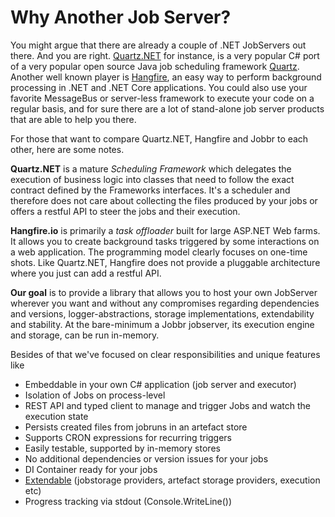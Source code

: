 # Why Another Job Server?

You might argue that there are already a couple of .NET JobServers out there. And you are right. [Quartz.NET](https://www.quartz-scheduler.net/) for instance, is a very popular C# port of a very popular open source Java job scheduling framework [Quartz](https://www.quartz-scheduler.org/). Another well known player is [Hangfire](https://www.hangfire.io/), an easy way to perform background processing in .NET and .NET Core applications. You could also use your favorite MessageBus or server-less framework to execute your code on a regular basis, and for sure there are a lot of stand-alone job server products that are able to help you there.

For those that want to compare Quartz.NET, Hangfire and Jobbr to each other, here are some notes.

**Quartz.NET** is a mature _Scheduling Framework_ which delegates the execution of business logic into classes that need to follow the exact contract defined by the Frameworks interfaces. It's a scheduler and therefore does not care about collecting the files produced by your jobs or offers a restful API to steer the jobs and their execution.

**Hangfire.io** is primarily a _task offloader_ built for large ASP.NET Web farms. It allows you to create background tasks triggered by some interactions on a web application. The programming model clearly focuses on one-time shots. Like Quartz.NET, Hangfire does not provide a pluggable architecture where you just can add a restful API.

**Our goal** is to provide a library that allows you to host your own JobServer wherever you want and without any compromises regarding dependencies and versions, logger-abstractions, storage implementations, extendability and stability. At the bare-minimum a Jobbr jobserver, its execution engine and storage, can be run in-memory.

Besides of that we've focused on clear responsibilities and unique features like

- Embeddable in your own C# application (job server and executor)
- Isolation of Jobs on process-level
- REST API and typed client to manage and trigger Jobs and watch the execution state
- Persists created files from jobruns in an artefact store
- Supports CRON expressions for recurring triggers
- Easily testable, supported by in-memory stores
- No additional dependencies or version issues for your jobs
- DI Container ready for your jobs
- [Extendable](../dev/extend.md) (jobstorage providers, artefact storage providers, execution etc)
- Progress tracking via stdout (Console.WriteLine())
